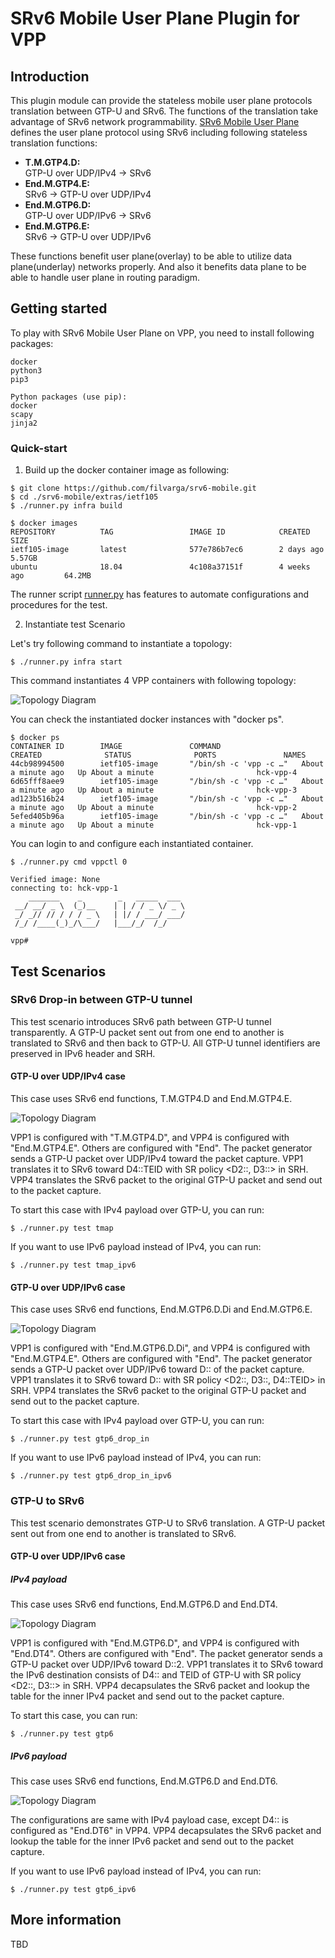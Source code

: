 SRv6 Mobile User Plane Plugin for VPP
========================

## Introduction

This plugin module can provide the stateless mobile user plane protocols translation between GTP-U and SRv6.
The functions of the translation take advantage of SRv6 network programmability.
[SRv6 Mobile User Plane](https://tools.ietf.org/html/draft-ietf-dmm-srv6-mobile-uplane) defines the user plane protocol using SRv6
including following stateless translation functions:

- **T.M.GTP4.D:**  
   GTP-U over UDP/IPv4 -> SRv6
- **End.M.GTP4.E:**  
   SRv6 -> GTP-U over UDP/IPv4
- **End.M.GTP6.D:**   
   GTP-U over UDP/IPv6 -> SRv6
- **End.M.GTP6.E:**  
   SRv6 -> GTP-U over UDP/IPv6

These functions benefit user plane(overlay) to be able to utilize data plane(underlay) networks properly. And also it benefits
data plane to be able to handle user plane in routing paradigm.

## Getting started
To play with SRv6 Mobile User Plane on VPP, you need to install following packages:

	docker
	python3
	pip3

	Python packages (use pip):
	docker
	scapy
	jinja2


### Quick-start

1. Build up the docker container image as following:

```
$ git clone https://github.com/filvarga/srv6-mobile.git
$ cd ./srv6-mobile/extras/ietf105
$ ./runner.py infra build

$ docker images
REPOSITORY          TAG                 IMAGE ID            CREATED             SIZE
ietf105-image       latest              577e786b7ec6        2 days ago          5.57GB
ubuntu              18.04               4c108a37151f        4 weeks ago         64.2MB

```

The runner script [runner.py](runner.py) has features to automate configurations and procedures for the test.

2. Instantiate test Scenario

Let's try following command to instantiate a topology:

```
$ ./runner.py infra start
```

This command instantiates 4 VPP containers with following topology:

![Topology Diagram](topo-init.png)

You can check the instantiated docker instances with "docker ps".


```
$ docker ps
CONTAINER ID        IMAGE               COMMAND                  CREATED              STATUS              PORTS               NAMES
44cb98994500        ietf105-image       "/bin/sh -c 'vpp -c …"   About a minute ago   Up About a minute                       hck-vpp-4
6d65fff8aee9        ietf105-image       "/bin/sh -c 'vpp -c …"   About a minute ago   Up About a minute                       hck-vpp-3
ad123b516b24        ietf105-image       "/bin/sh -c 'vpp -c …"   About a minute ago   Up About a minute                       hck-vpp-2
5efed405b96a        ietf105-image       "/bin/sh -c 'vpp -c …"   About a minute ago   Up About a minute                       hck-vpp-1

```

You can login to and configure each instantiated container.

```
$ ./runner.py cmd vppctl 0

Verified image: None
connecting to: hck-vpp-1
    _______    _        _   _____  ___
 __/ __/ _ \  (_)__    | | / / _ \/ _ \
 _/ _// // / / / _ \   | |/ / ___/ ___/
 /_/ /____(_)_/\___/   |___/_/  /_/    

vpp#
```

## Test Scenarios
### SRv6 Drop-in between GTP-U tunnel

This test scenario introduces SRv6 path between GTP-U tunnel transparently. A GTP-U packet sent out from one end to another is translated to SRv6 and then back to GTP-U. All GTP-U tunnel identifiers are preserved in IPv6 header and SRH.


#### GTP-U over UDP/IPv4 case

This case uses SRv6 end functions, T.M.GTP4.D and End.M.GTP4.E.

![Topology Diagram](topo-test_gtp4d.png)

VPP1 is configured with "T.M.GTP4.D", and VPP4 is configured with "End.M.GTP4.E". Others are configured with "End". The packet generator sends a GTP-U packet over UDP/IPv4 toward the packet capture. VPP1 translates it to SRv6 toward D4::TEID with SR policy <D2::, D3::> in SRH. VPP4 translates the SRv6 packet to the original GTP-U packet and send out to the packet capture.

To start this case with IPv4 payload over GTP-U, you can run:

```
$ ./runner.py test tmap
```

If you want to use IPv6 payload instead of IPv4, you can run:

```
$ ./runner.py test tmap_ipv6
```


#### GTP-U over UDP/IPv6 case

This case uses SRv6 end functions, End.M.GTP6.D.Di and End.M.GTP6.E.

![Topology Diagram](topo-test_gtp6d.png)

VPP1 is configured with "End.M.GTP6.D.Di", and VPP4 is configured with "End.M.GTP4.E". Others are configured with "End". The packet generator sends a GTP-U packet over UDP/IPv6 toward D:: of the packet capture. VPP1 translates it to SRv6 toward D:: with SR policy <D2::, D3::, D4::TEID> in SRH. VPP4 translates the SRv6 packet to the original GTP-U packet and send out to the packet capture.

To start this case with IPv4 payload over GTP-U, you can run:

```
$ ./runner.py test gtp6_drop_in
```

If you want to use IPv6 payload instead of IPv4, you can run:

```
$ ./runner.py test gtp6_drop_in_ipv6
```


### GTP-U to SRv6

This test scenario demonstrates GTP-U to SRv6 translation. A GTP-U packet sent out from one end to another is translated to SRv6.

#### GTP-U over UDP/IPv6 case

##### IPv4 payload

This case uses SRv6 end functions, End.M.GTP6.D and End.DT4.

![Topology Diagram](topo-test_gtp6.png)

VPP1 is configured with "End.M.GTP6.D", and VPP4 is configured with "End.DT4". Others are configured with "End". The packet generator sends a GTP-U packet over UDP/IPv6 toward D::2. VPP1 translates it to SRv6 toward the IPv6 destination consists of D4:: and TEID of GTP-U with SR policy <D2::, D3::> in SRH. VPP4 decapsulates the SRv6 packet and lookup the table for the inner IPv4 packet and send out to the packet capture.

To start this case, you can run:

```
$ ./runner.py test gtp6
```

##### IPv6 payload

This case uses SRv6 end functions, End.M.GTP6.D and End.DT6.


![Topology Diagram](topo-test_gtp6ip6.png)

The configurations are same with IPv4 payload case, except D4:: is configured as "End.DT6" in VPP4. VPP4 decapsulates the SRv6 packet and lookup the table for the inner IPv6 packet and send out to the packet capture.

If you want to use IPv6 payload instead of IPv4, you can run:

```
$ ./runner.py test gtp6_ipv6
```

## More information
TBD
